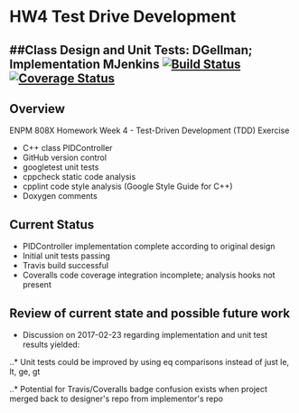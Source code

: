 # HW4 Test Drive Development
##Class Design and Unit Tests: DGellman; Implementation MJenkins
[![Build Status](https://travis-ci.org/mark1-umd/HW04-TDD-DG.svg?branch=MRJcodePIDController)](https://travis-ci.org/mark1-umd/HW04-TDD-DG)
[![Coverage Status](https://coveralls.io/repos/github/mark1-umd/HW04-TDD-DG/badge.svg?branch=MRJcodePIDController)](https://coveralls.io/github/mark1-umd/HW04-TDD-DG?branch=MRJcodePIDController)
---

## Overview

ENPM 808X Homework Week 4 - Test-Driven Development (TDD) Exercise

- C++ class PIDController
- GitHub version control
- googletest unit tests
- cppcheck static code analysis
- cpplint code style analysis (Google Style Guide for C++)
- Doxygen comments

## Current Status

- PIDController implementation complete according to original design
- Initial unit tests passing
- Travis build successful
- Coveralls code coverage integration incomplete; analysis hooks not present

## Review of current state and possible future work

- Discussion on 2017-02-23 regarding implementation and unit test results yielded:

..* Unit tests could be improved by using eq comparisons instead of just le, lt, ge, gt

..* Potential for Travis/Coveralls badge confusion exists when project merged back to designer's repo from implementor's repo


